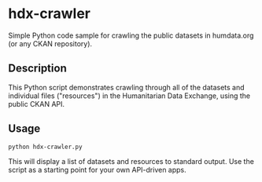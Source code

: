 # hdx-crawler
Simple Python code sample for crawling the public datasets in humdata.org (or any CKAN repository).

## Description
This Python script demonstrates crawling through all of the datasets and individual files ("resources") in the Humanitarian Data Exchange, using the public CKAN API.

## Usage
    python hdx-crawler.py

This will display a list of datasets and resources to standard output. Use the script as a starting point for your own API-driven apps.

